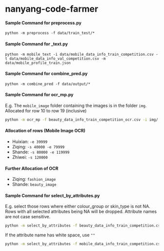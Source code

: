 # nanyang-code-farmer

#### Sample Command for preprocess.py
	python -m preprocess -f data/train_test/*


#### Sample Command for _text.py

	python -m mobile_text -i data/mobile_data_info_train_competition.csv -t data/mobile_data_info_val_competition.csv -m data/mobile_profile_train.json

#### Sample Command for combine_pred.py
	python -m combine_pred -f data/output/*

#### Sample Command for ocr_mp.py

E.g. The `mobile_image` folder containing the images is in the folder `img`. Allocated for row 10 to row 19 (inclusive)

```.sh
python -m ocr_mp -f beauty_data_info_train_competition_ocr.csv -i img/ -s 10 -e 19
```

#### Allocation of rows (Mobile Image OCR)

* Huixian: `-e 39999`
* Ziqing: `-s 40000 -e 79999`
* Shande:  `-s 80000 -e 119999`
* Zhiwei:  `-s 120000`

#### Further Allocation of OCR
* Ziqing: `fashion_image`
* Shande:  `beauty_image`

#### Sample Command for select_by_attributes.py

E.g. select those rows where either colour_group or skin_type is not NA. Rows with all selected attributes being NA will be dropped.
Attribute names are not case sensitive.

```.sh
python -m select_by_attributes -f beauty_data_info_train_competition.csv -a colour_group skin_type
```

If the attribute name has white space, use `""`

```.sh
python -m select_by_attributes -f mobile_data_info_train_competition.csv  -a features "warranty period" "color family" camera "phone screen size"
```
